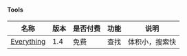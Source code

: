 #### Tools

| 名称 | 版本 | 是否付费 | 功能 | 说明 |
| -- | -- | -- | -- | -- |
| [Everything](http://www.voidtools.com/) | 1.4 | 免费 | 查找 | 体积小，搜索快 |





